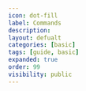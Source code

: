```yaml
---
icon: dot-fill
label: Commands
description: 
layout: defualt
categories: [basic]
tags: [guide, basic]
expanded: true
order: 99
visibility: public
---
```

